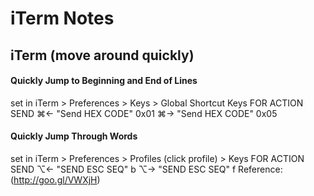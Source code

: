 # iTerm Notes


## iTerm (move around quickly)

#### Quickly Jump to Beginning and End of Lines
set in iTerm > Preferences > Keys > Global Shortcut Keys
    FOR ACTION               SEND
    ⌘←  "Send HEX CODE"      0x01
    ⌘→  "Send HEX CODE"      0x05

#### Quickly Jump Through Words
set in iTerm > Preferences > Profiles (click profile) > Keys
    FOR  ACTION         SEND
    ⌥←  "SEND ESC SEQ"  b
    ⌥→  "SEND ESC SEQ"  f
Reference: (http://goo.gl/VWXjH)
